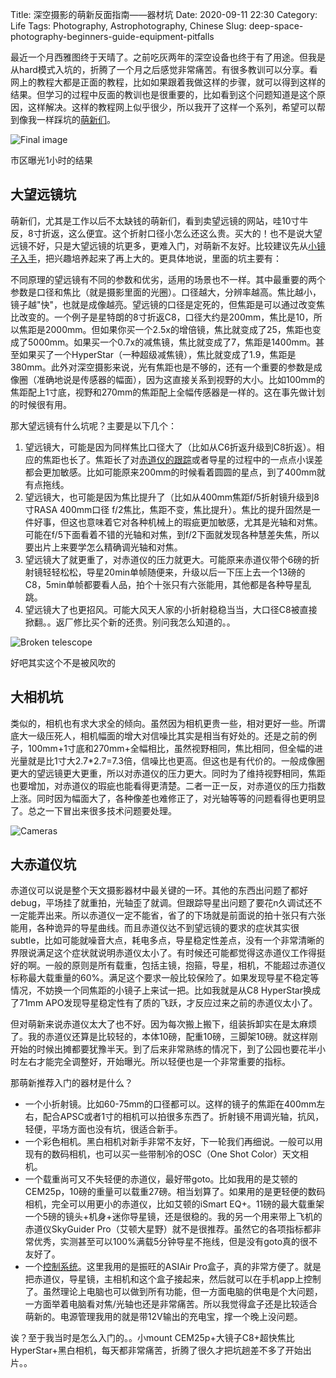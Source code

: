 Title: 深空摄影的萌新反面指南——器材坑
Date: 2020-09-11 22:30
Category: Life
Tags: Photography, Astrophotography, Chinese
Slug: deep-space-photography-beginners-guide-equipment-pitfalls

最近一个月西雅图终于天晴了。之前吃灰两年的深空设备也终于有了用途。但我是从hard模式入坑的，折腾了一个月之后感觉非常痛苦。有很多教训可以分享。看网上的教程大都是正面的教程，比如如果跟着我做这样的步骤，就可以得到这样的结果。但学习的过程中反面的教训也是很重要的，比如看到这个问题知道是这个原因，这样解决。这样的教程网上似乎很少，所以我开了这样一个系列，希望可以帮到像我一样踩坑的[萌新们](https://yage.ai/shen-kong-she-ying-de-meng-xin-fan-mian-zhi-nan-qian-qi-keng.html)。

![Final image](/images/astrophotography-pitfalls-final-image.jpg)

市区曝光1小时的结果

## 大望远镜坑

萌新们，尤其是工作以后不太缺钱的萌新们，看到卖望远镜的网站，哇10寸牛反，8寸折返，这么便宜。这个折射口径小怎么还这么贵。买大的！也不是说大望远镜不好，只是大望远镜的坑更多，更难入门，对萌新不友好。比较建议先从[小镜子入手](https://yage.ai/astrophoto-tutorial-4.html)，把兴趣培养起来了再上大的。更具体地说，里面的坑主要有：

不同原理的望远镜有不同的参数和优劣，适用的场景也不一样。其中最重要的两个参数是口径和焦比（就是摄影里面的光圈）。口径越大，分辨率越高。焦比越小，镜子越"快"，也就是成像越亮。望远镜的口径是定死的，但焦距是可以通过改变焦比改变的。一个例子是星特朗的8寸折返C8，口径大约是200mm，焦比是10，所以焦距是2000mm。但如果你买一个2.5x的增倍镜，焦比就变成了25，焦距也变成了5000mm。如果买一个0.7x的减焦镜，焦比就变成了7，焦距是1400mm。甚至如果买了一个HyperStar（一种超级减焦镜），焦比就变成了1.9，焦距是380mm。此外对深空摄影来说，光有焦距也是不够的，还有一个重要的参数是成像圈（准确地说是传感器的幅面），因为这直接关系到视野的大小。比如100mm的焦距配上1寸底，视野和270mm的焦距配上全幅传感器是一样的。这在事先做计划的时候很有用。

那大望远镜有什么坑呢？主要是以下几个：

1. 望远镜大，可能是因为同样焦比口径大了（比如从C6折返升级到C8折返）。相应的焦距也长了。焦距长了对[赤道仪的跟踪](https://yage.ai/astrophoto-tutorial-2.html)或者导星的过程中的一点点小误差都会更加敏感。比如可能原来200mm的时候看着圆圆的星点，到了400mm就有点拖线。
2. 望远镜大，也可能是因为焦比提升了（比如从400mm焦距f/5折射镜升级到8寸RASA 400mm口径 f/2焦比，焦距不变，焦比提升）。焦比的提升固然是一件好事，但这也意味着它对各种机械上的瑕疵更加敏感，尤其是光轴和对焦。可能在f/5下面看着不错的光轴和对焦，到f/2下面就发现各种慧差失焦，所以要出片上来要学怎么精确调光轴和对焦。
3. 望远镜大了就更重了，对赤道仪的压力就更大。可能原来赤道仪带个6磅的折射镜轻轻松松，导星20min单帧随便来，升级以后一下压上去一个13磅的C8，5min单帧都要看人品，拍个十张只有六张能用，其他都是各种导星乱跳。
4. 望远镜大了也更招风。可能大风天人家的小折射稳稳当当，大口径C8被直接掀翻。。返厂修比买个新的还贵。别问我怎么知道的。。

![Broken telescope](/images/astrophotography-pitfalls-broken-telescope.jpg)

好吧其实这个不是被风吹的

## 大相机坑

类似的，相机也有求大求全的倾向。虽然因为相机更贵一些，相对更好一些。所谓底大一级压死人，相机幅面的增大对信噪比其实是相当有好处的。还是之前的例子，100mm+1寸底和270mm+全幅相比，虽然视野相同，焦比相同，但全幅的进光量就是比1寸大2.7*2.7=7.3倍，信噪比也更高。但这也是有代价的。一般成像圈更大的望远镜更大更重，所以对赤道仪的压力更大。同时为了维持视野相同，焦距也要增加，对赤道仪的瑕疵也能看得更清楚。二者一正一反，对赤道仪的压力指数上涨。同时因为幅面大了，各种像差也难修正了，对光轴等等的问题看得也更明显了。总之一下冒出来很多技术问题要处理。

![Cameras](/images/astrophotography-pitfalls-cameras.jpg)

## 大赤道仪坑

赤道仪可以说是整个天文摄影器材中最关键的一环。其他的东西出问题了都好debug，平场挂了就重拍，光轴歪了就调。但跟踪导星出问题了要花n久调试还不一定能弄出来。所以赤道仪一定不能省，省了的下场就是前面说的拍十张只有六张能用，各种诡异的导星曲线。而且赤道仪达不到望远镜的要求的症状其实很subtle，比如可能就噪音大点，耗电多点，导星稳定性差点，没有一个非常清晰的界限说满足这个症状就说明赤道仪太小了。有时候还可能都觉得这赤道仪工作得挺好的啊。一般的原则是所有载重，包括主镜，抱箍，导星，相机，不能超过赤道仪标称最大载重量的60%。满足这个要求一般比较保险了。如果发现导星不稳定等情况，不妨换一个同焦距的小镜子上来试一把。比如我就是从C8 HyperStar换成了71mm APO发现导星稳定性有了质的飞跃，才反应过来之前的赤道仪太小了。

但对萌新来说赤道仪太大了也不好。因为每次搬上搬下，组装拆卸实在是太麻烦了。我的赤道仪还算是比较轻的，本体10磅，配重10磅，三脚架10磅。就这样刚开始的时候出摊都要犹豫半天。到了后来非常熟练的情况下，到了公园也要花半小时左右才能完全调整好，开始曝光。所以轻便也是一个非常重要的指标。

那萌新推荐入门的器材是什么？

* 一个小折射镜。比如60-75mm的口径都可以。这样的镜子的焦距在400mm左右，配合APSC或者1寸的相机可以拍很多东西了。折射镜不用调光轴，抗风，轻便，平场方面也没有坑，很适合新手。
* 一个彩色相机。黑白相机对新手非常不友好，下一轮我们再细说。一般可以用现有的数码相机，也可以买一些带制冷的OSC（One Shot Color）天文相机。
* 一个载重尚可又不失轻便的赤道仪，最好带goto。比如我用的是艾顿的CEM25p，10磅的重量可以载重27磅。相当划算了。如果用的是更轻便的数码相机，完全可以用更小的赤道仪，比如艾顿的iSmart EQ+。11磅的最大载重架一个5磅的镜头+机身+迷你导星镜，还是很稳的。我的另一个用来带上飞机的赤道仪SkyGuider Pro（艾顿大星野）就不是很推荐。虽然它的各项指标都非常优秀，实测甚至可以100%满载5分钟导星不拖线，但是没有goto真的很不友好了。
* 一个[控制系统](https://yage.ai/astrophoto-tutorial-5.html)。这里我用的是振旺的ASIAir Pro盒子，真的非常方便了。就是把赤道仪，导星镜，主相机和这个盒子接起来，然后就可以在手机app上控制了。虽然理论上电脑也可以做到所有功能，但一方面电脑的供电是个大问题，一方面举着电脑看对焦/光轴也还是非常痛苦。所以我觉得盒子还是比较适合萌新的。电源管理我用的就是带12V输出的充电宝，撑一个晚上没问题。

诶？至于我当时是怎么入门的。。小mount CEM25p+大镜子C8+超快焦比HyperStar+黑白相机，每天都非常痛苦，折腾了很久才把坑趟差不多了开始出片。。